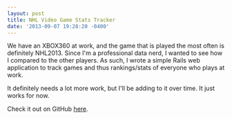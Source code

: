 ```yaml
---
layout: post
title: NHL Video Game Stats Tracker
date: '2013-09-07 19:28:20 -0400'
---
```


We have an XBOX360 at work, and the game that is played the most often is definitely NHL2013. Since I'm a professional data nerd, I wanted to see how I compared to the other players. As such, I wrote a simple Rails web application to track games and thus rankings/stats of everyone who plays at work.

It definitely needs a lot more work, but I'll be adding to it over time. It just works for now.

Check it out on GitHub [here](https://github.com/manygrams/NHLTracker).

